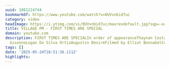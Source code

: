 ```yaml
---
uuid: 1081224744
bookmarkOf: https://www.youtube.com/watch?v=0UVvnbid7uc
category: video
headImage: https://i.ytimg.com/vi/0UVvnbid7uc/maxresdefault.jpg?sqp=-oaymwEmCIAKENAF8quKqQMa8AEB-AHsB4AC0AWKAgwIABABGC8gPCh_MA8=&rs=AOn4CLB2JZNZTQJn5EY0_md13MTuDCx2cw
title: VILLAGE PM - FIRST TIMES ARE SPECIAL
domain: youtube.com
description: FIRST TIMES ARE SPECIALIn order of appearanceThaynan CostaJoffrey MorelNico
  GisonnoLogan Da Silva OrtizAugustin DesiréFilmed by Elliot BonnabelComposed by Hu...
tags: []
date: '2025-05-24T18:51:36.111Z'
highlights:
---
```





